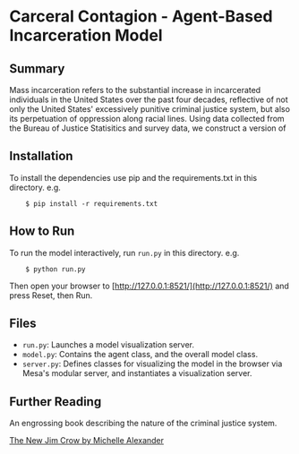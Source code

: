 # Carceral Contagion - Agent-Based Incarceration Model

## Summary

Mass incarceration refers to the substantial increase in incarcerated individuals in the United States over the past four decades, reflective of not only the United States' excessively punitive criminal justice system, but also its perpetuation of oppression along racial lines. Using data collected from the Bureau of Justice Statisitics and survey data, we construct a version of

## Installation

To install the dependencies use pip and the requirements.txt in this directory. e.g.

```
    $ pip install -r requirements.txt
```

## How to Run

To run the model interactively, run ``run.py`` in this directory. e.g.

```
    $ python run.py
```

Then open your browser to [http://127.0.0.1:8521/](http://127.0.0.1:8521/) and press Reset, then Run.

## Files

* ``run.py``: Launches a model visualization server.
* ``model.py``: Contains the agent class, and the overall model class.
* ``server.py``: Defines classes for visualizing the model in the browser via Mesa's modular server, and instantiates a visualization server.

## Further Reading

An engrossing book describing the nature of the criminal justice system. 

[The New Jim Crow by Michelle Alexander](http://newjimcrow.com/)